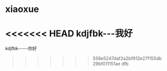# xiaoxue
<<<<<<< HEAD
kdjfbk---我好
=======
kdjfbk-----你好
>>>>>>> 558e5247daf2a2bf912e27f155db29bf011151ae
dfb
